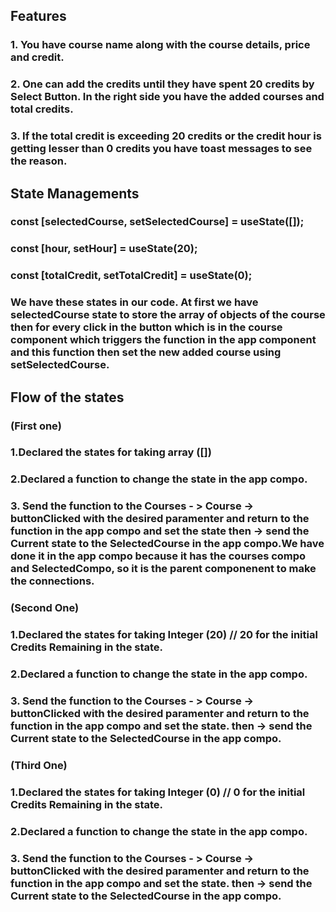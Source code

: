 
## Features

### 1. You have course name along with the course details, price and credit.

### 2. One can add the credits until they have spent 20 credits by Select Button.  In the right side you have the added courses and total credits.  

### 3. If the total credit is exceeding 20 credits or the credit hour is getting lesser than 0 credits you have toast messages to see the reason.



## State Managements
 
### const [selectedCourse, setSelectedCourse] = useState([]);
###  const [hour, setHour] = useState(20);
###  const [totalCredit, setTotalCredit] = useState(0);


### We have these states in our code. At first we have selectedCourse state to store the array of objects of the course then for every click in the button which is in the course component which triggers the function in the app component and this function then set the new added course using setSelectedCourse.

## Flow of the states

### (First one) 
### 1.Declared the states for taking array ([])
### 2.Declared a function to change the state in the app compo.
### 3. Send the function to the Courses - > Course -> buttonClicked with the desired paramenter and return to the function in the app compo and set the state then -> send the Current state to the SelectedCourse in the app compo.We have done it in the app compo because it has the courses compo and SelectedCompo, so it is the parent componenent to make the connections.


### (Second One) 
### 1.Declared the states for taking Integer (20) // 20 for the initial Credits Remaining in the state.
### 2.Declared a function to change the state in the app compo.
### 3. Send the function to the Courses - > Course -> buttonClicked with the desired paramenter and return to the function in the app compo and set the state. then -> send the Current state to the SelectedCourse in the app compo.


### (Third One) 
### 1.Declared the states for taking Integer (0) // 0 for the initial Credits Remaining in the state.
### 2.Declared a function to change the state in the app compo.
### 3. Send the function to the Courses - > Course -> buttonClicked with the desired paramenter and return to the function in the app compo and set the state. then -> send the Current state to the SelectedCourse in the app compo.
 

